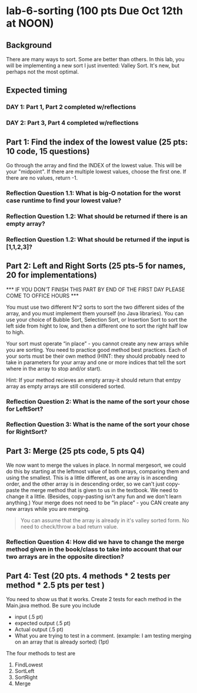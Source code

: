 # lab-6-sorting (100 pts Due Oct 12th at NOON) 

## Background
There are many ways to sort. Some are better than others. In this lab, you will be implementing a new sort I just invented: Valley Sort. It's new, but perhaps not the most optimal.

## Expected timing
### DAY 1: Part 1, Part 2 completed w/reflections
### DAY 2: Part 3, Part 4 completed w/reflections

## Part 1: Find the index of the lowest value  (25 pts: 10 code, 15 questions)
Go through the array and find the INDEX of the lowest value. This will be your "midpoint".  If there are multiple lowest values, choose the first one. If there are no values, return -1.

### Reflection Question 1.1: What is big-O notation for the worst case runtime to find your lowest value?
### Reflection Question 1.2: What should be returned if there is an empty array?
### Reflection Question 1.2: What should be returned if the input is [1,1,2,3]? 

## Part 2: Left and Right Sorts (25 pts-5 for names, 20 for implementations)
*** IF YOU DON'T FINISH THIS PART BY END OF THE FIRST DAY PLEASE COME TO OFFICE HOURS ***

You must use two different N^2 sorts to sort the two different sides of the array, and you must
implement them yourself (no Java libraries). You can use your choice of Bubble Sort,
Selection Sort, or Insertion Sort to sort the left side from hight to low, and then a different one to sort
the right half low to high.

Your sort must operate “in place” - you cannot create any new arrays while you are sorting.
You need to practice good method best practices. Each of your sorts must be their own
method (HINT: they should probably need to take in parameters for your array and one or more indices that tell
the sort where in the array to stop and/or start). 

Hint: If your method recieves an empty array-it should return that emtpy array as empty arrays are still considered sorted. 

### Reflection Question 2: What is the name of the sort your chose for LeftSort? 

### Reflection Question 3: What is the name of the sort your chose for RightSort?

## Part 3: Merge (25 pts code, 5 pts Q4)
We now want to merge the values in place. In normal mergesort, we could do this by starting at the leftmost value of both arrays, comparing them and using the smallest. This is a little different, as one array is in ascending order, and the other array is in descending order, so we can't just copy-paste the merge method that is given to us in the textbook. We need to change it a little. (Besides, copy-pasting isn't any fun and we don't learn anything.)
Your merge does not need to be “in place” - you CAN create any new arrays while you are merging.

> You can assume that the array is already in it's valley sorted form. No need to check/throw a bad return value. 

### Reflection Question 4: How did we have to change the merge method given in the book/class to take into account that our two arrays are in the opposite direction?

## Part 4: Test (20 pts. 4 methods \* 2 tests per method \* 2.5 pts per test )

You need to show us that it works. Create 2 tests for each method in the Main.java method. Be sure you include
* input (.5 pt)
* expected output (.5 pt)
* Actual output (.5 pt)
* What you are trying to test in a comment. (example: I am testing merging on an array that is already sorted) (1pt) 

The four methods to test are

1) FindLowest
2) SortLeft
3) SortRight
4) Merge
